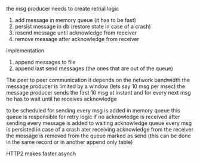 the msg producer needs to create retrial logic
  1. add message in memory queue (it has to be fast)
  2. persist message in db (restore state in case of a crash)
  3. resend message until acknowledge from receiver
  4. remove message after acknowledge from receiver

implementation
  1. append messages to file
  2. append last send messages (the ones that are out of the queue)

The peer to peer communication
  it depends on the network bandwidth
    the message producer is limited by a window (lets say 10 msg per msec)
    the message producer sends the first 10 msg at instant and
      for every next msg he has to wait until he receives acknowledge

  to be scheduled for sending every msg is added in memory queue
    this queue is responsible for retry logic if no acknowledge is received
  after sending every message is added to waiting acknowledge queue
  every msg is persisted in case of a crash
  ater receiving acknowledge from the receiver the message is
    removed from the queue
    marked as send (this can be done in the same record or in another append only table)

HTTP2
  makes faster
  asynch
